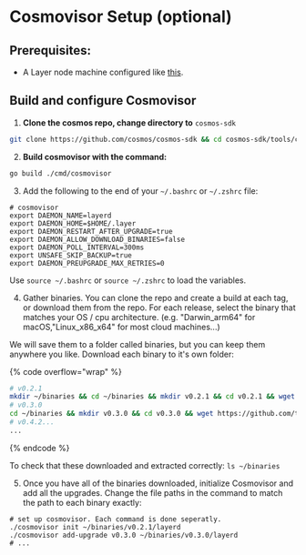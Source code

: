 # Cosmovisor Setup (optional)

## Prerequisites:

* A Layer node machine configured like [this](./).

## Build and configure Cosmovisor

1. **Clone the cosmos repo, change directory to** `cosmos-sdk`

```sh
git clone https://github.com/cosmos/cosmos-sdk && cd cosmos-sdk/tools/cosmovisor
```

2. **Build cosmovisor with the command:**

```sh
go build ./cmd/cosmovisor
```

3. Add the following to the end of your `~/.bashrc` or `~/.zshrc` file:

```
# cosmovisor
export DAEMON_NAME=layerd
export DAEMON_HOME=$HOME/.layer
export DAEMON_RESTART_AFTER_UPGRADE=true
export DAEMON_ALLOW_DOWNLOAD_BINARIES=false
export DAEMON_POLL_INTERVAL=300ms
export UNSAFE_SKIP_BACKUP=true
export DAEMON_PREUPGRADE_MAX_RETRIES=0
```

Use  `source ~/.bashrc` or `source ~/.zshrc` to load the variables.

4. Gather binaries. You can clone the repo and create a build at each tag, or download them from the repo. For each release, select the binary that matches your OS / cpu architecture. (e.g. "Darwin\_arm64" for macOS,"Linux\_x86\_x64" for most cloud machines...)&#x20;

We will save them to a folder called binaries, but you can keep them anywhere you like. Download each binary to it's own folder:

{% code overflow="wrap" %}
```sh
# v0.2.1
mkdir ~/binaries && cd ~/binaries && mkdir v0.2.1 && cd v0.2.1 && wget https://github.com/tellor-io/layer/releases/download/v0.2.1/layer_Linux_x86_64.tar.gz && tar -xvzf layer_Linux_x86_64.tar.gz
# v0.3.0
cd ~/binaries && mkdir v0.3.0 && cd v0.3.0 && wget https://github.com/tellor-io/layer/releases/download/v0.3.0/layer_Linux_x86_64.tar.gz && tar -xvzf layer_Linux_x86_64.tar.gz
# v0.4.2...
...
```
{% endcode %}

To check that these downloaded and extracted correctly: `ls ~/binaries`

5. Once you have all of the binaries downloaded, initialize Cosmovisor and add all the upgrades. Change the file paths in the command to match the path to each binary exactly:

```shell
# set up cosmovisor. Each command is done seperatly.
./cosmovisor init ~/binaries/v0.2.1/layerd
./cosmovisor add-upgrade v0.3.0 ~/binaries/v0.3.0/layerd
# ...
```
